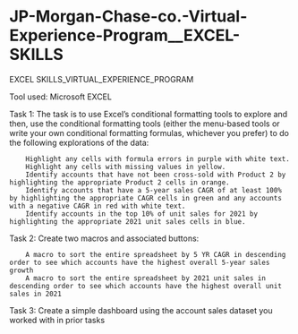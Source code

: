 # JP-Morgan-Chase-co.-Virtual-Experience-Program__EXCEL-SKILLS
EXCEL SKILLS_VIRTUAL_EXPERIENCE_PROGRAM

Tool used:
Microsoft EXCEL


Task 1:
 The task is to use Excel’s conditional formatting tools to explore and then, use the conditional formatting tools (either the menu-based tools or write your own conditional formatting formulas, whichever you prefer) to do the following explorations of the data:

        Highlight any cells with formula errors in purple with white text.
        Highlight any cells with missing values in yellow.
        Identify accounts that have not been cross-sold with Product 2 by highlighting the appropriate Product 2 cells in orange.
        Identify accounts that have a 5-year sales CAGR of at least 100% by highlighting the appropriate CAGR cells in green and any accounts with a negative CAGR in red with white text.
        Identify accounts in the top 10% of unit sales for 2021 by highlighting the appropriate 2021 unit sales cells in blue.

Task 2:
 Create two macros and associated buttons:

        A macro to sort the entire spreadsheet by 5 YR CAGR in descending order to see which accounts have the highest overall 5-year sales growth
        A macro to sort the entire spreadsheet by 2021 unit sales in descending order to see which accounts have the highest overall unit sales in 2021
        
 Task 3:
  Create a simple dashboard using the account sales dataset you worked with in prior tasks
  
 
